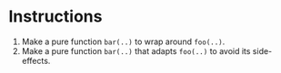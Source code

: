 # Instructions

1. Make a pure function `bar(..)` to wrap around `foo(..)`.
2. Make a pure function `bar(..)` that adapts `foo(..)` to avoid its side-effects.